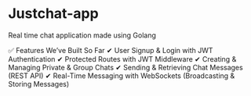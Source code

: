 # Justchat-app
Real time chat application made using Golang

✅ Features We’ve Built So Far
✔ User Signup & Login with JWT Authentication
✔ Protected Routes with JWT Middleware
✔ Creating & Managing Private & Group Chats
✔ Sending & Retrieving Chat Messages (REST API)
✔ Real-Time Messaging with WebSockets (Broadcasting & Storing Messages)
